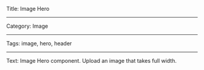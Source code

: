 Title: Image Hero

----

Category: Image

----

Tags: image, hero, header

----

Text: Image Hero component. Upload an image that takes full width.
